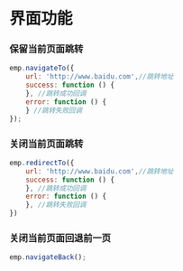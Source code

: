 # 界面功能

### 保留当前页面跳转
```js
emp.navigateTo({
    url: 'http://www.baidu.com',//跳转地址
    success: function () {
    }, //跳转成功回调
    error: function () {
    } //跳转失败回调
});
```

### 关闭当前页面跳转
```js
emp.redirectTo({
    url: 'http://www.baidu.com',//跳转地址
    success: function () {
    }, //跳转成功回调
    error: function () {
    }, //跳转失败回调
})
```


### 关闭当前页面回退前一页
```js
emp.navigateBack();
```
